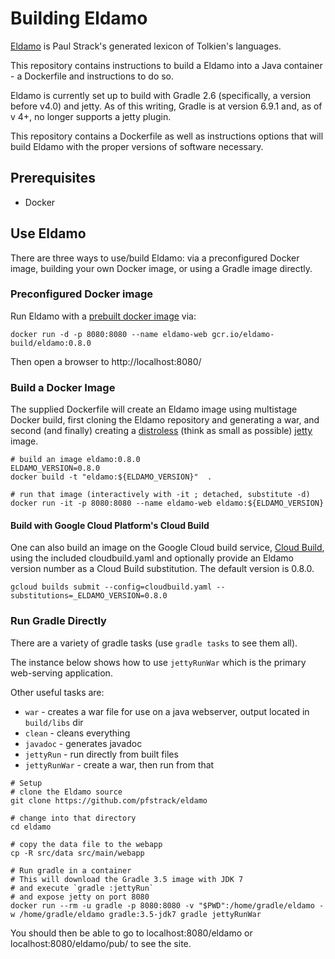 # Building Eldamo

[Eldamo](https://github.com/pfstrack/eldamo) is Paul Strack's generated lexicon of Tolkien's languages.

This repository contains instructions to build a Eldamo into a Java container - a Dockerfile and instructions to do so.

Eldamo is currently set up to build with Gradle 2.6 (specifically, a version before v4.0) and 
jetty. As of this writing, Gradle is at version 6.9.1 and, as of v 4+, no longer supports a jetty plugin.

This repository contains a Dockerfile as well as instructions options that will build Eldamo with the proper versions of software necessary.

## Prerequisites

* Docker


## Use Eldamo

There are three ways to use/build Eldamo: via a preconfigured Docker image, building your own Docker image, or using a Gradle image directly.

### Preconfigured Docker image

Run Eldamo with a [prebuilt docker image](gcr.io/eldamo-build/eldamo) via:

```
docker run -d -p 8080:8080 --name eldamo-web gcr.io/eldamo-build/eldamo:0.8.0
```

Then open a browser to http://localhost:8080/ 

### Build a Docker Image

The supplied Dockerfile will create an Eldamo image using multistage Docker build, first cloning the Eldamo repository and generating a war, and second (and finally) creating a [distroless](https://github.com/GoogleContainerTools/distroless) (think as small as possible) [jetty](https://www.eclipse.org/jetty/) image.

```
# build an image eldamo:0.8.0
ELDAMO_VERSION=0.8.0
docker build -t "eldamo:${ELDAMO_VERSION}"  .

# run that image (interactively with -it ; detached, substitute -d)
docker run -it -p 8080:8080 --name eldamo-web eldamo:${ELDAMO_VERSION}
```

#### Build with Google Cloud Platform's Cloud Build

One can also build an image on the Google Cloud build service, [Cloud Build](https://cloud.google.com/build), using the included cloudbuild.yaml and optionally provide an Eldamo version number as a Cloud Build substitution. The default version is 0.8.0.

```
gcloud builds submit --config=cloudbuild.yaml --substitutions=_ELDAMO_VERSION=0.8.0
```

### Run Gradle Directly

There are a variety of gradle tasks (use `gradle tasks` to see them all).

The instance below shows how to use `jettyRunWar` which is the primary web-serving application.

Other useful tasks are:

* `war` - creates a war file for use on a java webserver, output located in `build/libs` dir
* `clean` - cleans everything
* `javadoc` - generates javadoc
* `jettyRun` - run directly from built files
* `jettyRunWar` - create a war, then run from that

```
# Setup
# clone the Eldamo source
git clone https://github.com/pfstrack/eldamo

# change into that directory
cd eldamo

# copy the data file to the webapp
cp -R src/data src/main/webapp

# Run gradle in a container
# This will download the Gradle 3.5 image with JDK 7
# and execute `gradle :jettyRun`
# and expose jetty on port 8080
docker run --rm -u gradle -p 8080:8080 -v "$PWD":/home/gradle/eldamo -w /home/gradle/eldamo gradle:3.5-jdk7 gradle jettyRunWar

```

You should then be able to go to localhost:8080/eldamo or localhost:8080/eldamo/pub/ to see the site.
